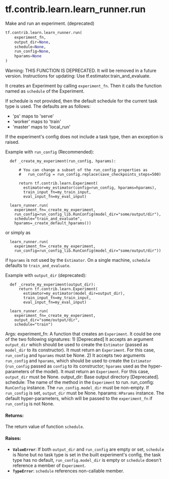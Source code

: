 <div itemscope itemtype="http://developers.google.com/ReferenceObject">
<meta itemprop="name" content="tf.contrib.learn.learn_runner.run" />
<meta itemprop="path" content="Stable" />
</div>

# tf.contrib.learn.learn_runner.run

Make and run an experiment. (deprecated)

``` python
tf.contrib.learn.learn_runner.run(
    experiment_fn,
    output_dir=None,
    schedule=None,
    run_config=None,
    hparams=None
)
```

<!-- Placeholder for "Used in" -->

Warning: THIS FUNCTION IS DEPRECATED. It will be removed in a future version.
Instructions for updating:
Use tf.estimator.train_and_evaluate.

It creates an Experiment by calling `experiment_fn`. Then it calls the
function named as `schedule` of the Experiment.

If schedule is not provided, then the default schedule for the current task
type is used. The defaults are as follows:

 * 'ps' maps to 'serve'
 * 'worker' maps to 'train'
 * 'master' maps to 'local_run'

If the experiment's config does not include a task type, then an exception
is raised.

Example with `run_config` (Recommended):
```
  def _create_my_experiment(run_config, hparams):

      # You can change a subset of the run_config properties as
      #   run_config = run_config.replace(save_checkpoints_steps=500)

      return tf.contrib.learn.Experiment(
        estimator=my_estimator(config=run_config, hparams=hparams),
        train_input_fn=my_train_input,
        eval_input_fn=my_eval_input)

  learn_runner.run(
    experiment_fn=_create_my_experiment,
    run_config=run_config_lib.RunConfig(model_dir="some/output/dir"),
    schedule="train_and_evaluate",
    hparams=_create_default_hparams())
```
or simply as
```
  learn_runner.run(
    experiment_fn=_create_my_experiment,
    run_config=run_config_lib.RunConfig(model_dir="some/output/dir"))
```
if `hparams` is not used by the `Estimator`. On a single machine, `schedule`
defaults to `train_and_evaluate`.

Example with `output_dir` (deprecated):
```
  def _create_my_experiment(output_dir):
      return tf.contrib.learn.Experiment(
        estimator=my_estimator(model_dir=output_dir),
        train_input_fn=my_train_input,
        eval_input_fn=my_eval_input)

  learn_runner.run(
    experiment_fn=_create_my_experiment,
    output_dir="some/output/dir",
    schedule="train")
```
Args:
  experiment_fn: A function that creates an `Experiment`. It could be one of
    the two following signatures:
    1) [Deprecated] It accepts an argument `output_dir` which should be used
    to create the `Estimator` (passed as `model_dir` to its constructor). It
    must return an `Experiment`. For this case, `run_config` and `hparams`
    must be None.
    2) It accepts two arguments `run_config` and `hparams`, which should be
    used to create the `Estimator` (`run_config` passed as `config` to its
    constructor; `hparams` used as the hyper-parameters of the model).
    It must return an `Experiment`. For this case, `output_dir` must be None.
  output_dir: Base output directory [Deprecated].
  schedule: The name of the method in the `Experiment` to run.
  run_config: `RunConfig` instance. The `run_config.model_dir` must be
    non-empty. If `run_config` is set, `output_dir` must be None.
  hparams: `HParams` instance. The default hyper-parameters, which will be
    passed to the `experiment_fn` if `run_config` is not None.

#### Returns:

The return value of function `schedule`.



#### Raises:


* <b>`ValueError`</b>: If both `output_dir` and `run_config` are empty or set,
  `schedule` is None but no task type is set in the built experiment's
  config, the task type has no default, `run_config.model_dir` is empty or
  `schedule` doesn't reference a member of `Experiment`.
* <b>`TypeError`</b>: `schedule` references non-callable member.